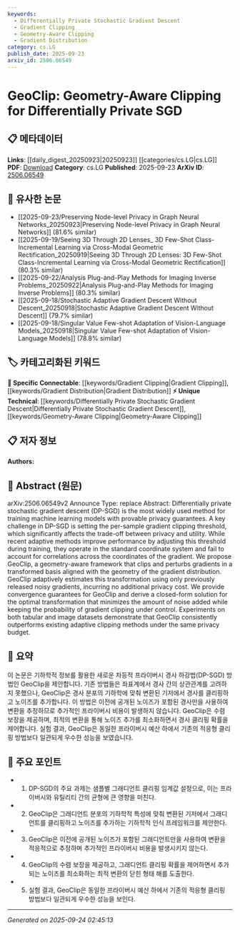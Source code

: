 ```yaml
---
keywords:
  - Differentially Private Stochastic Gradient Descent
  - Gradient Clipping
  - Geometry-Aware Clipping
  - Gradient Distribution
category: cs.LG
publish_date: 2025-09-23
arxiv_id: 2506.06549
---
```


<!-- KEYWORD_LINKING_METADATA:
{
  "processed_timestamp": "2025-09-24T02:45:13.824761",
  "vocabulary_version": "1.0",
  "selected_keywords": [
    "Differentially Private Stochastic Gradient Descent",
    "Gradient Clipping",
    "Geometry-Aware Clipping",
    "Gradient Distribution"
  ],
  "rejected_keywords": [],
  "similarity_scores": {
    "Differentially Private Stochastic Gradient Descent": 0.8,
    "Gradient Clipping": 0.78,
    "Geometry-Aware Clipping": 0.85,
    "Gradient Distribution": 0.7
  },
  "extraction_method": "AI_prompt_based",
  "budget_applied": true,
  "candidates_json": {
    "candidates": [
      {
        "surface": "Differentially Private Stochastic Gradient Descent",
        "canonical": "Differentially Private Stochastic Gradient Descent",
        "aliases": [
          "DP-SGD"
        ],
        "category": "unique_technical",
        "rationale": "This is a specific technique for ensuring privacy in machine learning, crucial for linking privacy-focused research.",
        "novelty_score": 0.7,
        "connectivity_score": 0.65,
        "specificity_score": 0.85,
        "link_intent_score": 0.8
      },
      {
        "surface": "Gradient Clipping",
        "canonical": "Gradient Clipping",
        "aliases": [],
        "category": "specific_connectable",
        "rationale": "A common technique in optimization that can be linked to various machine learning methods.",
        "novelty_score": 0.55,
        "connectivity_score": 0.75,
        "specificity_score": 0.7,
        "link_intent_score": 0.78
      },
      {
        "surface": "Geometry-Aware Clipping",
        "canonical": "Geometry-Aware Clipping",
        "aliases": [
          "GeoClip"
        ],
        "category": "unique_technical",
        "rationale": "Introduces a novel approach to gradient clipping that considers geometric properties, enhancing privacy-utility trade-offs.",
        "novelty_score": 0.8,
        "connectivity_score": 0.6,
        "specificity_score": 0.9,
        "link_intent_score": 0.85
      },
      {
        "surface": "Gradient Distribution",
        "canonical": "Gradient Distribution",
        "aliases": [],
        "category": "specific_connectable",
        "rationale": "Understanding gradient distribution is key for optimization techniques and can connect to statistical analysis methods.",
        "novelty_score": 0.5,
        "connectivity_score": 0.7,
        "specificity_score": 0.65,
        "link_intent_score": 0.7
      }
    ],
    "ban_list_suggestions": [
      "method",
      "performance",
      "experiment"
    ]
  },
  "decisions": [
    {
      "candidate_surface": "Differentially Private Stochastic Gradient Descent",
      "resolved_canonical": "Differentially Private Stochastic Gradient Descent",
      "decision": "linked",
      "scores": {
        "novelty": 0.7,
        "connectivity": 0.65,
        "specificity": 0.85,
        "link_intent": 0.8
      }
    },
    {
      "candidate_surface": "Gradient Clipping",
      "resolved_canonical": "Gradient Clipping",
      "decision": "linked",
      "scores": {
        "novelty": 0.55,
        "connectivity": 0.75,
        "specificity": 0.7,
        "link_intent": 0.78
      }
    },
    {
      "candidate_surface": "Geometry-Aware Clipping",
      "resolved_canonical": "Geometry-Aware Clipping",
      "decision": "linked",
      "scores": {
        "novelty": 0.8,
        "connectivity": 0.6,
        "specificity": 0.9,
        "link_intent": 0.85
      }
    },
    {
      "candidate_surface": "Gradient Distribution",
      "resolved_canonical": "Gradient Distribution",
      "decision": "linked",
      "scores": {
        "novelty": 0.5,
        "connectivity": 0.7,
        "specificity": 0.65,
        "link_intent": 0.7
      }
    }
  ]
}
-->

# GeoClip: Geometry-Aware Clipping for Differentially Private SGD

## 📋 메타데이터

**Links**: [[daily_digest_20250923|20250923]] [[categories/cs.LG|cs.LG]]
**PDF**: [Download](https://arxiv.org/pdf/2506.06549.pdf)
**Category**: cs.LG
**Published**: 2025-09-23
**ArXiv ID**: [2506.06549](https://arxiv.org/abs/2506.06549)

## 🔗 유사한 논문
- [[2025-09-23/Preserving Node-level Privacy in Graph Neural Networks_20250923|Preserving Node-level Privacy in Graph Neural Networks]] (81.6% similar)
- [[2025-09-19/Seeing 3D Through 2D Lenses_ 3D Few-Shot Class-Incremental Learning via Cross-Modal Geometric Rectification_20250919|Seeing 3D Through 2D Lenses: 3D Few-Shot Class-Incremental Learning via Cross-Modal Geometric Rectification]] (80.3% similar)
- [[2025-09-22/Analysis Plug-and-Play Methods for Imaging Inverse Problems_20250922|Analysis Plug-and-Play Methods for Imaging Inverse Problems]] (80.3% similar)
- [[2025-09-18/Stochastic Adaptive Gradient Descent Without Descent_20250918|Stochastic Adaptive Gradient Descent Without Descent]] (79.7% similar)
- [[2025-09-18/Singular Value Few-shot Adaptation of Vision-Language Models_20250918|Singular Value Few-shot Adaptation of Vision-Language Models]] (78.8% similar)

## 🏷️ 카테고리화된 키워드
**🔗 Specific Connectable**: [[keywords/Gradient Clipping|Gradient Clipping]], [[keywords/Gradient Distribution|Gradient Distribution]]
**⚡ Unique Technical**: [[keywords/Differentially Private Stochastic Gradient Descent|Differentially Private Stochastic Gradient Descent]], [[keywords/Geometry-Aware Clipping|Geometry-Aware Clipping]]

## 📋 저자 정보

**Authors:** 

## 📄 Abstract (원문)

arXiv:2506.06549v2 Announce Type: replace 
Abstract: Differentially private stochastic gradient descent (DP-SGD) is the most widely used method for training machine learning models with provable privacy guarantees. A key challenge in DP-SGD is setting the per-sample gradient clipping threshold, which significantly affects the trade-off between privacy and utility. While recent adaptive methods improve performance by adjusting this threshold during training, they operate in the standard coordinate system and fail to account for correlations across the coordinates of the gradient. We propose GeoClip, a geometry-aware framework that clips and perturbs gradients in a transformed basis aligned with the geometry of the gradient distribution. GeoClip adaptively estimates this transformation using only previously released noisy gradients, incurring no additional privacy cost. We provide convergence guarantees for GeoClip and derive a closed-form solution for the optimal transformation that minimizes the amount of noise added while keeping the probability of gradient clipping under control. Experiments on both tabular and image datasets demonstrate that GeoClip consistently outperforms existing adaptive clipping methods under the same privacy budget.

## 📝 요약

이 논문은 기하학적 정보를 활용한 새로운 차등적 프라이버시 경사 하강법(DP-SGD) 방법인 GeoClip을 제안합니다. 기존 방법들은 좌표계에서 경사 간의 상관관계를 고려하지 못했으나, GeoClip은 경사 분포의 기하학에 맞춰 변환된 기저에서 경사를 클리핑하고 노이즈를 추가합니다. 이 방법은 이전에 공개된 노이즈가 포함된 경사만을 사용하여 변환을 추정하므로 추가적인 프라이버시 비용이 발생하지 않습니다. GeoClip은 수렴 보장을 제공하며, 최적의 변환을 통해 노이즈 추가를 최소화하면서 경사 클리핑 확률을 제어합니다. 실험 결과, GeoClip은 동일한 프라이버시 예산 하에서 기존의 적응형 클리핑 방법보다 일관되게 우수한 성능을 보였습니다.

## 🎯 주요 포인트

- 1. DP-SGD의 주요 과제는 샘플별 그래디언트 클리핑 임계값 설정으로, 이는 프라이버시와 유틸리티 간의 균형에 큰 영향을 미친다.
- 2. GeoClip은 그래디언트 분포의 기하학적 특성에 맞춰 변환된 기저에서 그래디언트를 클리핑하고 노이즈를 추가하는 기하학적 인식 프레임워크를 제안한다.
- 3. GeoClip은 이전에 공개된 노이즈가 포함된 그래디언트만을 사용하여 변환을 적응적으로 추정하며 추가적인 프라이버시 비용을 발생시키지 않는다.
- 4. GeoClip의 수렴 보장을 제공하고, 그래디언트 클리핑 확률을 제어하면서 추가되는 노이즈를 최소화하는 최적 변환의 닫힌 형태 해를 도출한다.
- 5. 실험 결과, GeoClip은 동일한 프라이버시 예산 하에서 기존의 적응형 클리핑 방법보다 일관되게 우수한 성능을 보인다.


---

*Generated on 2025-09-24 02:45:13*